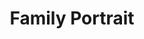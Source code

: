 ---
title: "Family Portrait"
year: 2023
description: "Acrylic and Oil on MDF."
size: "tbd"
count: 0
selected: false
---